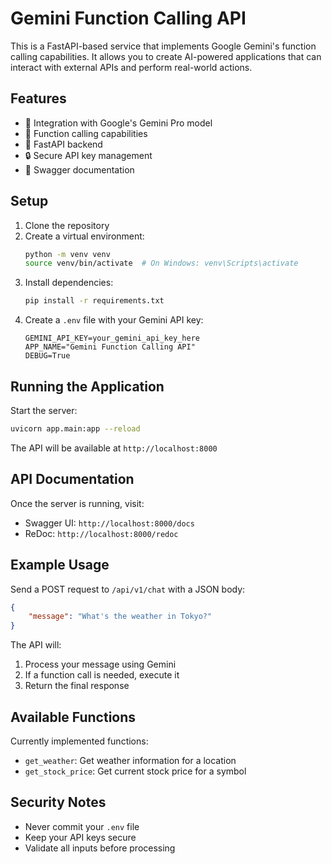 # Gemini Function Calling API

This is a FastAPI-based service that implements Google Gemini's function calling capabilities. It allows you to create AI-powered applications that can interact with external APIs and perform real-world actions.

## Features

- 🤖 Integration with Google's Gemini Pro model
- 🔄 Function calling capabilities
- 🚀 FastAPI backend
- 🔒 Secure API key management
- 📝 Swagger documentation

## Setup

1. Clone the repository
2. Create a virtual environment:
   ```bash
   python -m venv venv
   source venv/bin/activate  # On Windows: venv\Scripts\activate
   ```
3. Install dependencies:
   ```bash
   pip install -r requirements.txt
   ```
4. Create a `.env` file with your Gemini API key:
   ```
   GEMINI_API_KEY=your_gemini_api_key_here
   APP_NAME="Gemini Function Calling API"
   DEBUG=True
   ```

## Running the Application

Start the server:
```bash
uvicorn app.main:app --reload
```

The API will be available at `http://localhost:8000`

## API Documentation

Once the server is running, visit:
- Swagger UI: `http://localhost:8000/docs`
- ReDoc: `http://localhost:8000/redoc`

## Example Usage

Send a POST request to `/api/v1/chat` with a JSON body:
```json
{
    "message": "What's the weather in Tokyo?"
}
```

The API will:
1. Process your message using Gemini
2. If a function call is needed, execute it
3. Return the final response

## Available Functions

Currently implemented functions:
- `get_weather`: Get weather information for a location
- `get_stock_price`: Get current stock price for a symbol

## Security Notes

- Never commit your `.env` file
- Keep your API keys secure
- Validate all inputs before processing 